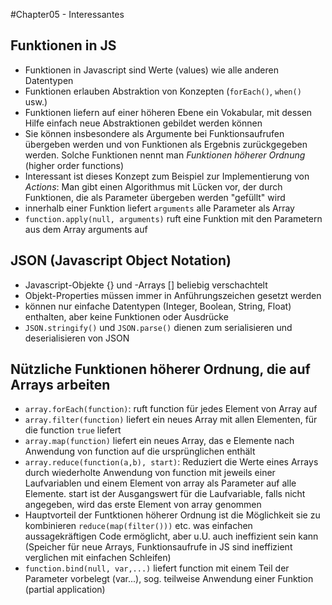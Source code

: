 #Chapter05 - Interessantes

## Funktionen in JS

* Funktionen in Javascript sind Werte (values) wie alle anderen Datentypen
* Funktionen erlauben Abstraktion von Konzepten (`forEach()`, `when()` usw.)
* Funktionen liefern auf einer höheren Ebene ein Vokabular, mit dessen Hilfe einfach neue Abstraktionen gebildet werden können
* Sie können insbesondere als Argumente bei Funktionsaufrufen übergeben werden und von Funktionen als Ergebnis zurückgegeben werden. Solche Funktionen nennt man *Funktionen höherer Ordnung* (higher order functions)
* Interessant ist dieses Konzept zum Beispiel zur Implementierung von *Actions*: Man gibt einen Algorithmus mit Lücken vor, der durch Funktionen, die als Parameter übergeben werden "gefüllt" wird
* innerhalb einer Funktion liefert `arguments` alle Parameter als Array
* `function.apply(null, arguments)` ruft eine Funktion mit den Parametern aus dem Array arguments auf

## JSON (Javascript Object Notation)

* Javascript-Objekte {} und -Arrays [] beliebig verschachtelt
* Objekt-Properties müssen immer in Anführungszeichen gesetzt werden
* können nur einfache Datentypen (Integer, Boolean, String, Float) enthalten, aber keine Funktionen oder Ausdrücke
* `JSON.stringify()` und `JSON.parse()` dienen zum serialisieren und deserialisieren von JSON

## Nützliche Funktionen höherer Ordnung, die auf Arrays arbeiten

* `array.forEach(function)`: ruft function für jedes Element von Array auf
* `array.filter(function)` liefert ein neues Array mit allen Elementen, für die function `true` liefert
* `array.map(function)` liefert ein neues Array, das e Elemente nach Anwendung von function auf die ursprünglichen enthält
* `array.reduce(function(a,b), start)`: Reduziert die Werte eines Arrays durch wiederholte Anwendung von function mit jeweils einer Laufvariablen und einem Element von array als Parameter auf alle Elemente. start ist der Ausgangswert für die Laufvariable, falls nicht angegeben, wird das erste Element von array genommen
* Hauptvorteil der Funtktionen höherer Ordnung ist die Möglichkeit sie zu kombinieren `reduce(map(filter()))` etc. was einfachen aussagekräftigen Code ermöglicht, aber u.U. auch ineffizient sein kann (Speicher für neue Arrays, Funktionsaufrufe in JS sind ineffizient verglichen mit einfachen Schleifen)
* `function.bind(null, var,...)` liefert function mit einem Teil der Parameter vorbelegt (var...), sog. teilweise Anwendung einer Funktion (partial application)
